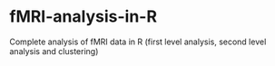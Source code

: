 # fMRI-analysis-in-R
Complete analysis of fMRI data in R (first level analysis, second level analysis and clustering)
